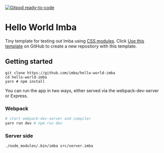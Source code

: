 [![Gitpod ready-to-code](https://img.shields.io/badge/Gitpod-ready--to--code-blue?logo=gitpod)](https://gitpod.io/#https://github.com/imba/hello-world-imba/tree/gitpod)

# Hello World Imba

Tiny template for testing out Imba using [CSS modules][0]. Click [Use this
template][1] on GitHub to create a new repository with this template.

## Getting started

```
git clone https://github.com/imba/hello-world-imba
cd hello-world-imba
yarn # npm install
```

You can run the app in two ways, either served via the webpack-dev-server or
Express.

### Webpack

```bash
# start webpack-dev-server and compiler
yarn run dev # npm run dev
```

### Server side

```
./node_modules/.bin/imba src/server.imba
```

[0]: https://github.com/css-modules/css-modules
[1]: https://github.com/imba/hello-world-imba/generate
